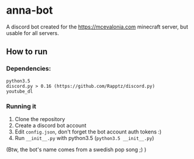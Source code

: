 # anna-bot
A discord bot created for the https://mcevalonia.com minecraft server, but usable for all servers.

## How to run
### Dependencies:
```
python3.5
discord.py > 0.16 (https://github.com/Rapptz/discord.py)
youtube_dl
```

### Running it
1. Clone the repository
2. Create a discord bot account
3. Edit `config.json`, don't forget the bot account auth tokens :)
4. Run `__init__.py` with python3.5 (`python3.5 __init__.py`)

(Btw, the bot's name comes from a swedish pop song ;) )